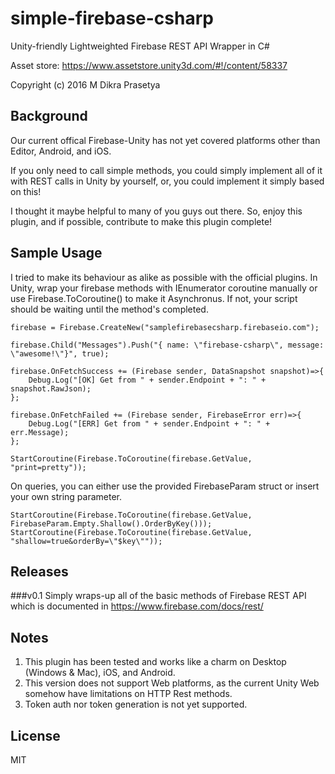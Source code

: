 # simple-firebase-csharp
Unity-friendly Lightweighted Firebase REST API Wrapper in C#

Asset store: https://www.assetstore.unity3d.com/#!/content/58337


Copyright (c) 2016  M Dikra Prasetya

## Background

Our current offical Firebase-Unity has not yet covered platforms other than Editor, Android, and iOS. 

If you only need to call simple methods, you could simply implement all of it with REST calls in Unity by yourself, or, you could implement it simply based on this!

I thought it maybe helpful to many of you guys out there. So, enjoy this plugin, and if possible, contribute to make this plugin complete!


## Sample Usage

I tried to make its behaviour as alike as possible with the official plugins. In Unity, wrap your firebase methods with IEnumerator coroutine manually or use Firebase.ToCoroutine() to make it Asynchronus. If not, your script should be waiting until the method's completed.

```
firebase = Firebase.CreateNew("samplefirebasecsharp.firebaseio.com");

firebase.Child("Messages").Push("{ name: \"firebase-csharp\", message: \"awesome!\"}", true);

firebase.OnFetchSuccess += (Firebase sender, DataSnapshot snapshot)=>{
	Debug.Log("[OK] Get from " + sender.Endpoint + ": " + snapshot.RawJson);
};

firebase.OnFetchFailed += (Firebase sender, FirebaseError err)=>{
	Debug.Log("[ERR] Get from " + sender.Endpoint + ": " + err.Message);
};

StartCoroutine(Firebase.ToCoroutine(firebase.GetValue, "print=pretty"));
```

On queries, you can either use the provided FirebaseParam struct or insert your own string parameter.

```
StartCoroutine(Firebase.ToCoroutine(firebase.GetValue, FirebaseParam.Empty.Shallow().OrderByKey()));
StartCoroutine(Firebase.ToCoroutine(firebase.GetValue, "shallow=true&orderBy=\"$key\""));
```

## Releases

###v0.1
Simply wraps-up all of the basic methods of Firebase REST API which is documented in https://www.firebase.com/docs/rest/

## Notes
1. This plugin has been tested and works like a charm on Desktop (Windows & Mac), iOS, and Android. 
2. This version does not support Web platforms, as the current Unity Web somehow have limitations on HTTP Rest methods.
3. Token auth nor token generation is not yet supported.

## License
MIT
